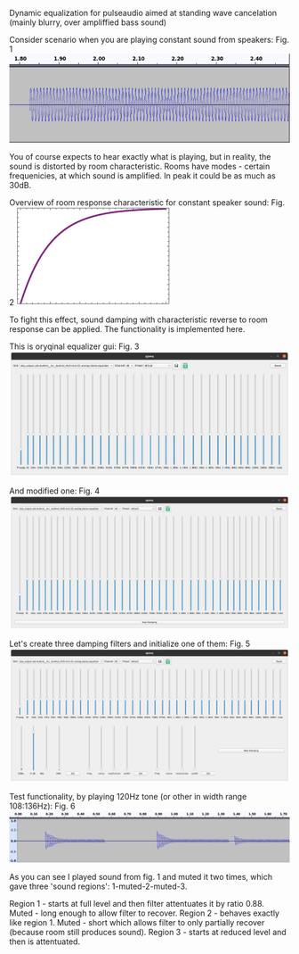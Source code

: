 Dynamic equalization for pulseaudio aimed at standing wave cancelation (mainly blurry, over ampliffied bass sound)

Consider scenario when you are playing constant sound from speakers:
Fig. 1
![alt text](./audacity_eq_disabled.png)

You of course expects to hear exactly what is playing, but in reality, the sound is distorted by room characteristic.
Rooms have modes - certain frequenicies, at which sound is amplified. In peak it could be as much as 30dB.

Overview of room response characteristic for constant speaker sound:
Fig. 2
![alt text](./room_curve.png)

To fight this effect, sound damping with characteristic reverse to room response can be applied. The functionality is implemented here.

This is oryqinal equalizer gui:
Fig. 3
![alt text](./oryginal_eq.png)

And modified one:
Fig. 4
![alt text](./damping_disabled.png)

Let's create three damping filters and initialize one of them:
Fig. 5
![alt text](./damping_enabled.png)

Test functionality, by playing 120Hz tone (or other in width range 108:136Hz):
Fig. 6
![alt text](./audacity_dynamic_eq.png)

As you can see I played sound from fig. 1 and muted it two times, which gave three 'sound regions': 1-muted-2-muted-3.

Region 1 - starts at full level and then filter attentuates it by ratio 0.88.
Muted - long enough to allow filter to recover.
Region 2 - behaves exactly like region 1.
Muted - short which allows filter to only partially recover (because room still produces sound).
Region 3 - starts at reduced level and then is attentuated.



